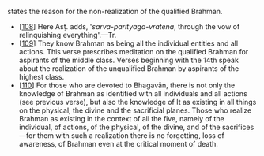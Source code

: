 states the reason for the non-realization of the qualified Brahman.

- [[108](#page--1-0)] Here Asṭ. adds, '*sarva-parityāga-vratena*, through the vow of relinquishing everything'.—Tr.
- [[109](#page--1-1)] They know Brahman as being all the individual entities and all actions. This verse prescribes meditation on the qualified Brahman for aspirants of the middle class. Verses beginning with the 14th speak about the realization of the unqualified Brahman by aspirants of the highest class.
- [[110](#page--1-2)] For those who are devoted to Bhagavān, there is not only the knowledge of Brahman as identified with all individuals and all actions (see previous verse), but also the knowledge of It as existing in all things on the physical, the divine and the sacrificial planes. Those who realize Brahman as existing in the context of all the five, namely of the individual, of actions, of the physical, of the divine, and of the sacrifices—for them with such a realization there is no forgetting, loss of awareness, of Brahman even at the critical moment of death.